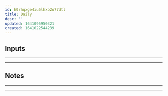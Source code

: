 ```yaml
---
id: h0rhqxge4iu5lhxb2o77dtl
title: Daily
desc: ''
updated: 1641095950321
created: 1641022544239
---
```



## Inputs

---

---

## Notes

---

---
